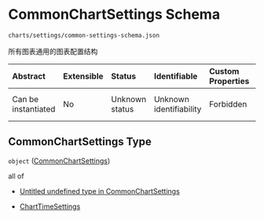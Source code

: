 # CommonChartSettings Schema

```txt
charts/settings/common-settings-schema.json
```

所有图表通用的图表配置结构

| Abstract            | Extensible | Status         | Identifiable            | Custom Properties | Additional Properties | Access Restrictions | Defined In                                                                                               |
| :------------------ | :--------- | :------------- | :---------------------- | :---------------- | :-------------------- | :------------------ | :------------------------------------------------------------------------------------------------------- |
| Can be instantiated | No         | Unknown status | Unknown identifiability | Forbidden         | Allowed               | none                | [common-settings-schema.json](../out/charts/settings/common-settings-schema.json "open original schema") |

## CommonChartSettings Type

`object` ([CommonChartSettings](common-settings-schema.md))

all of

* [Untitled undefined type in CommonChartSettings](common-settings-schema-allof-0.md "check type definition")

* [ChartTimeSettings](settings-time-schema.md "check type definition")
